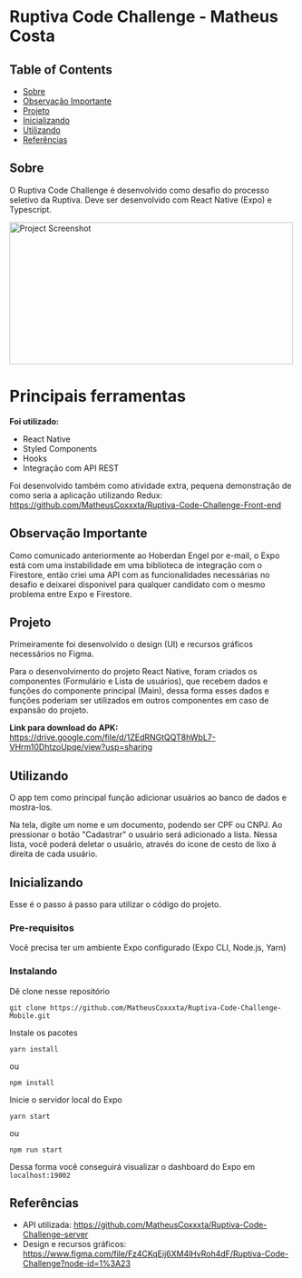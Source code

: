 # Ruptiva Code Challenge - Matheus Costa

## Table of Contents

- [Sobre](#about)
- [Observação Importante](#obs)
- [Projeto](#project)
- [Inicializando](#getting_started)
- [Utilizando](#usage)
- [Referências](#references)

## Sobre <a name = "about"></a>

O Ruptiva Code Challenge é desenvolvido como desafio do processo seletivo da Ruptiva.
Deve ser desenvolvido com React Native (Expo) e Typescript.

<img width=500px height=250px src="https://imgur.com/QSEpTD3" alt="Project Screenshot"></a>

# Principais ferramentas

**Foi utilizado:**

- React Native
- Styled Components
- Hooks
- Integração com API REST

Foi desenvolvido também como atividade extra, pequena demonstração de como seria a aplicação
utilizando Redux: https://github.com/MatheusCoxxxta/Ruptiva-Code-Challenge-Front-end

## Observação Importante <a name = "obs"></a>

Como comunicado anteriormente ao Hoberdan Engel por e-mail, o Expo está com uma instabilidade em uma biblioteca de integração com o Firestore, então criei uma API com as funcionalidades necessárias no desafio e deixarei disponivel para qualquer candidato com o mesmo problema entre Expo e Firestore.

## Projeto <a name = "project"></a>

Primeiramente foi desenvolvido o design (UI) e recursos gráficos necessários no Figma.

Para o desenvolvimento do projeto React Native, foram criados os componentes (Formulário e Lista de usuários), que recebem dados e funções do componente principal (Main), dessa forma esses dados e funções poderiam ser utilizados em outros componentes em caso de expansão do projeto.

**Link para download do APK:** https://drive.google.com/file/d/1ZEdRNGtQQT8hWbL7-VHrm10DhtzoUpqe/view?usp=sharing

## Utilizando <a name = "usage"></a>

O app tem como principal função adicionar usuários ao banco de dados e mostra-los.

Na tela, digite um nome e um documento, podendo ser CPF ou CNPJ. Ao pressionar o botão "Cadastrar"
o usuário será adicionado a lista. Nessa lista, você poderá deletar o usuário, através do icone de cesto
de lixo á direita de cada usuário.

## Inicializando <a name = "getting_started"></a>

Esse é o passo á passo para utilizar o código do projeto.

### Pre-requisitos

Você precisa ter um ambiente Expo configurado (Expo CLI, Node.js, Yarn)

### Instalando

Dê clone nesse repositório

```
git clone https://github.com/MatheusCoxxxta/Ruptiva-Code-Challenge-Mobile.git
```

Instale os pacotes

```
yarn install
```

ou

```
npm install
```

Inicie o servidor local do Expo

```
yarn start
```

ou

```
npm run start
```

Dessa forma você conseguirá visualizar o dashboard do Expo em `localhost:19002`

## Referências <a name = "references"></a>

- API utilizada: https://github.com/MatheusCoxxxta/Ruptiva-Code-Challenge-server
- Design e recursos gráficos: https://www.figma.com/file/Fz4CKqEij6XM4lHvRoh4dF/Ruptiva-Code-Challenge?node-id=1%3A23

